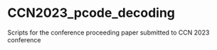 # CCN2023_pcode_decoding
Scripts for the conference proceeding paper submitted to CCN 2023 conference
